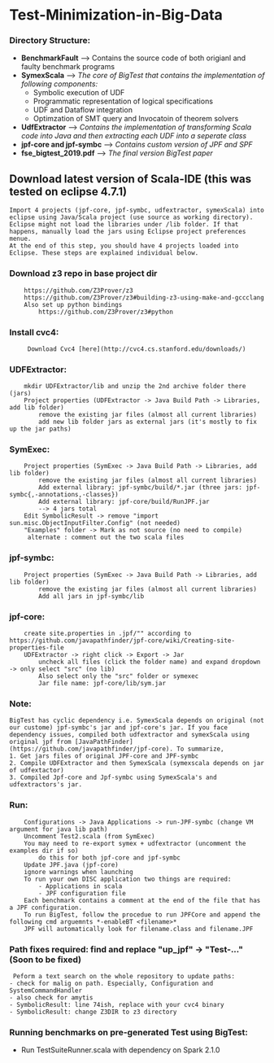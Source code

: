 # Test-Minimization-in-Big-Data

### Directory Structure:
* **BenchmarkFault** --> Contains the source code of both origianl and faulty benchmark programs
* **SymexScala** --> *The core of BigTest that contains the implementation of following components:*
    - Symbolic execution of UDF
    - Programmatic representation of logical specifications
    - UDF and Dataflow integration
    - Optimzation of SMT query and Invocatoin of theorem solvers
* **UdfExtractor** --> *Contains the implementation of transforming Scala code into Java and then extracting each UDF into a seperate class*
* **jpf-core and jpf-symbc** --> *Contains custom version of JPF and SPF*
* **fse_bigtest_2019.pdf** --> *The final version BigTest paper*

## Download latest version of Scala-IDE (this was tested on eclipse 4.7.1)
    Import 4 projects (jpf-core, jpf-symbc, udfextractor, symexScala) into eclipse using Java/Scala project (use source as working directory). Eclipse might not load the libraries under /lib folder. If that happens, manually load the jars using Eclipse project preferences menue. 
    At the end of this step, you should have 4 projects loaded into Eclipse. These steps are explained individual below. 
        
  ### Download z3 repo in base project dir
        https://github.com/Z3Prover/z3
        https://github.com/Z3Prover/z3#building-z3-using-make-and-gccclang
        Also set up python bindings
            https://github.com/Z3Prover/z3#python
  ### Install cvc4:
         Download Cvc4 [here](http://cvc4.cs.stanford.edu/downloads/)
        
  ### UDFExtractor:
        mkdir UDFExtractor/lib and unzip the 2nd archive folder there (jars)
        Project properties (UDFExtractor -> Java Build Path -> Libraries, add lib folder)
            remove the existing jar files (almost all current libraries)
            add new lib folder jars as external jars (it's mostly to fix up the jar paths)
  ### SymExec:
        Project properties (SymExec -> Java Build Path -> Libraries, add lib folder)
            remove the existing jar files (almost all current libraries)
            Add external library: jpf-symbc/build/*.jar (three jars: jpf-symbc{,-annotations,-classes})
            Add external library: jpf-core/build/RunJPF.jar
            --> 4 jars total
        Edit SymbolicResult -> remove "import sun.misc.ObjectInputFilter.Config" (not needed)
        "Examples" folder -> Mark as not source (no need to compile)
         alternate : comment out the two scala files
  ### jpf-symbc:
        Project properties (SymExec -> Java Build Path -> Libraries, add lib folder)
            remove the existing jar files (almost all current libraries)
            Add all jars in jpf-symbc/lib
  ### jpf-core:
        create site.properties in .jpf/"" according to https://github.com/javapathfinder/jpf-core/wiki/Creating-site-properties-file
        UDFExtractor -> right click -> Export -> Jar 
            uncheck all files (click the folder name) and expand dropdown -> only select "src" (no lib)
            Also select only the "src" folder or symexec
            Jar file name: jpf-core/lib/sym.jar
  
  
### Note: 
    BigTest has cyclic dependency i.e. SymexScala depends on original (not our custome) jpf-symbc's jar and jpf-core's jar. If you face dependency issues, compiled both udfextractor and symexScala using  original jpf from [JavaPathFinder](https://github.com/javapathfinder/jpf-core). To summarize, 
    1. Get jars files of original JPF-core and JPF-symbc
    2. Compile UDFExtractor and then SymexScala (symexscala depends on jar of udfextactor)
    3. Compiled Jpf-core and Jpf-symbc using SymexScala's and udfextractors's jar.

  
 ### Run: 
        Configurations -> Java Applications -> run-JPF-symbc (change VM argument for java lib path)
        Uncomment Test2.scala (from SymExec)
        You may need to re-export symex + udfextractor (uncomment the examples dir if so)
            do this for both jpf-core and jpf-symbc
        Update JPF.java (jpf-core)
        ignore warnings when launching
        To run your own DISC application two things are required:
            - Applications in scala 
            - JPF configuration file 
        Each benchmark contains a comment at the end of the file that has a JPF configuration. 
        To run BigTest, follow the procedue to run JPFCore and append the following cmd arguemnts *-enableBT <filename>*
        JPF will automatically look for filename.class and filename.JPF
### Path fixes required: find and replace "up_jpf" -> "Test-..." (Soon to be fixed)
     Peform a text search on the whole repository to update paths:
    - check for malig on path. Especially, Configuration and SystemCommandHandler
    - also check for amytis
    - SymbolicResult: line 74ish, replace with your cvc4 binary
    - SymbolicResult: change Z3DIR to z3 directory

### Running benchmarks on pre-generated Test using BigTest:
 - Run TestSuiteRunner.scala with dependency on Spark 2.1.0

